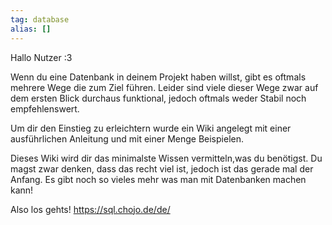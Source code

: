 ```yaml
---
tag: database
alias: []
---
```


Hallo Nutzer :3

Wenn du eine Datenbank in deinem Projekt haben willst, gibt es oftmals mehrere Wege die zum Ziel führen. Leider sind viele dieser Wege zwar auf dem ersten Blick durchaus funktional, jedoch oftmals weder Stabil noch empfehlenswert.

Um dir den Einstieg zu erleichtern wurde ein Wiki angelegt mit einer ausführlichen Anleitung und mit einer Menge Beispielen.

Dieses Wiki wird dir das minimalste Wissen vermitteln,was du benötigst. Du magst zwar denken, dass das recht viel ist, jedoch ist das gerade mal der Anfang. Es gibt noch so vieles mehr was man mit Datenbanken machen kann!

Also los gehts!
<https://sql.chojo.de/de/>
